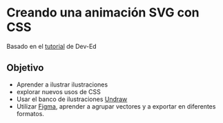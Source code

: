# Creando una animación SVG con CSS

Basado en el [tutorial](https://www.youtube.com/watch?v=gWai7fYp9PY) de Dev-Ed

## Objetivo

- Aprender a ilustrar ilustraciones
- explorar nuevos usos de CSS
- Usar el banco de ilustraciones [Undraw](https://undraw.co/illustrations)
- Utilizar [Figma](https://www.figma.com), aprender a agrupar vectores y a exportar en diferentes formatos.

